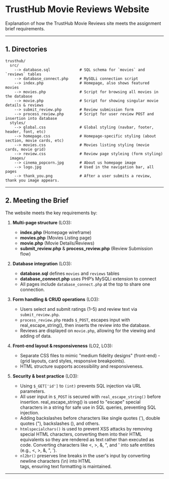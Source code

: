 # TrustHub Movie Reviews Website

Explanation of how the TrustHub Movie Reviews site meets the assignment brief requirements.

---

## 1. Directories

```
trusthub/
  src/
    --> database.sql             # SQL schema for `movies` and `reviews` tables
    --> database_connect.php     # MySQLi connection script
    --> index.php                # Homepage, also shows featured movies
    --> movies.php               # Script for browsing all movies in the database
    --> movie.php                # Script for showing singular movie details & reviews
    --> submit_review.php        # Review submission form
    --> process_review.php       # Script for user review POST and insertion into database
  styles/
    --> global.css               # Global styling (navbar, footer, header, font, etc)
    --> homepage.css             # Homepage-specific styling (about section, movie cards, etc)
    --> movies.css               # Movies listing styling (movie cards, movie grid)
    --> review.css               # Review page styleing (form styling)
  images/
    --> cinema_popcorn.jpg       # About us homepage image
    --> logo.jpg                 # Used in the navigation bar, all pages
    --> thank_you.png            # After a user submits a review, thank you image appears.
```

---

## 2. Meeting the Brief

The website meets the key requirements by:

1. **Multi-page structure** (LO3):
   - **index.php** (Homepage wireframe)
   - **movies.php** (Movies Listing page)
   - **movie.php** (Movie Details/Reviews)
   - **submit_review.php** & **process_review.php** (Review Submission flow)

2. **Database integration** (LO3):
   - **database.sql** defines `movies` and `reviews` tables
   - **database_connect.php** uses PHP’s MySQLi extension to connect
   - All pages include `database_connect.php` at the top to share one connection.

3. **Form handling & CRUD operations** (LO3):
   - Users select and submit ratings (1–5) and review text via `submit_review.php`.
   - `process_review.php` reads `$_POST`, escapes input with real_escape_string(), then inserts the review into the database.
   - Reviews are displayed on `movie.php`, allowing for the viewing and adding of data.

4. **Front-end layout & responsiveness** (LO2, LO3):
   - Separate CSS files to mimic "medium fidelity designs" (front-end) - (grid layouts, card styles, responsive breakpoints).
   - HTML structure supports accessibility and responsiveness.

5. **Security & best practice** (LO3):
   - Using `$_GET['id']` to `(int)` prevents SQL injection via URL parameters.
   - All user input in `$_POST` is secured with `real_escape_string()` before insertion. real_escape_string() is used to "escape" special characters in a string for safe use in SQL queries, preventing SQL injection.
   - Adding backslashes before characters like single quotes ('), double quotes ("), backslashes (\), and others.
   - `htmlspecialchars()` is used to prevent XSS attacks by removing special HTML characters, converting them into their HTML equivalents so they are rendered as text rather than executed as code. Converting characters like <, >, &, ", and ' into safe entities (e.g., &lt;, &gt;, &amp;, &quot;, &#39;).
   - `nl2br()` preserves line breaks in the user's input by converting newline characters (\n) into HTML <br> tags, ensuring text formatting is maintained.

---

